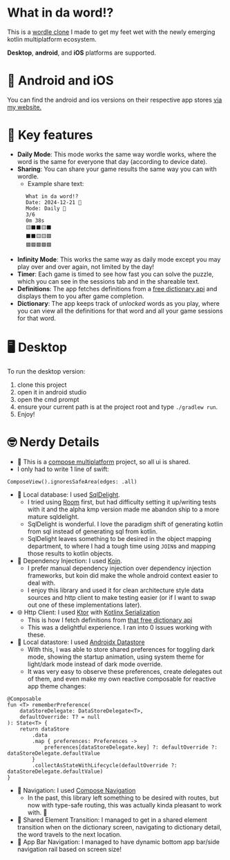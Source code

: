# What in da word!?

This is a [wordle clone](https://www.nytimes.com/games/wordle/index.html) I made to get my feet wet with the newly
emerging kotlin multiplatform ecosystem.

**Desktop**, **android**, and **iOS** platforms are supported.

# 📱 Android and iOS

You can find the android and ios versions on their respective app
stores [via my website.](https://www.minutesock.com/what_in_da_word.html)

# 🔑 Key features

* **Daily Mode**: This mode works the same way wordle works, where the word is the same for everyone that day (according
  to device date).
* **Sharing**: You can share your game results the same way you can with wordle.
    * Example share text:

```
      What in da word!?
      Date: 2024-12-21 📅
      Mode: Daily 📆
      3/6
      0m 38s
      🟨⬛⬛🟨⬛
      ⬛⬛🟨🟨🟩
      🟩🟩🟩🟩🟩
``` 

* **Infinity Mode**: This works the same way as daily mode except you may play over and over again, not limited by the
  day!
* **Timer**: Each game is timed to see how fast you can solve the puzzle, which you can see in the sessions tab and in
  the shareable text.
* **Definitions**: The app fetches definitions from a [free dictionary api](https://dictionaryapi.dev/) and displays
  them to you after game completion.
* **Dictionary**: The app keeps track of *unlocked* words as you play, where you can view all the definitions for that
  word and all your game sessions for that word.

# 🖥️ Desktop

To run the desktop version:

1. clone this project
2. open it in android studio
3. open the cmd prompt
4. ensure your current path is at the project root and type `./gradlew run`.
5. Enjoy!

# 🤓 Nerdy Details

* 👤 This is a [compose multiplatform](https://www.jetbrains.com/compose-multiplatform/) project, so all ui is shared.
* I only had to write 1 line of swift:

```
ComposeView().ignoresSafeArea(edges: .all)
```

* 💾 Local database: I used [SqlDelight](https://sqldelight.github.io/sqldelight/2.0.2/).
    * I tried using [Room](https://developer.android.com/training/data-storage/room/) first, but had difficulty setting
      it up/writing tests with it and the alpha kmp version made me abandon ship to a more mature sqldelight.
    * SqlDelight is wonderful. I love the paradigm shift of generating kotlin from sql instead of generating sql from
      kotlin.
    * SqlDelight leaves something to be desired in the object mapping department, to where I had a tough time using
      `JOIN`s and mapping those results to kotlin objects.
* 💉 Dependency Injection: I used [Koin](https://insert-koin.io/).
    * I prefer manual dependency injection over dependency injection frameworks, but koin did make the whole android
      context easier to deal with.
    * I enjoy this library and used it for clean architecture style data sources and http client to make testing
      easier (or if I want to swap out one of these implementations later).
* 🌐 Http Client: I used [Ktor](https://ktor.io/)
  with [Kotlinx Serialization](https://kotlinlang.org/docs/serialization.html)
    * This is how I fetch definitions from [that free dictionary api](https://dictionaryapi.dev/)
    * This was a delightful experience. I ran into 0 issues working with these.
* 💾 Local datastore: I used [Androidx Datastore](https://developer.android.com/topic/libraries/architecture/datastore)
    * With this, I was able to store shared preferences for toggling dark mode, showing the startup animation, using
      system theme for light/dark mode instead of dark mode override.
    * It was very easy to observe these preferences, create delegates out of them, and even make my own reactive
      composable for reactive app theme changes:

```
@Composable
fun <T> rememberPreference(
    dataStoreDelegate: DataStoreDelegate<T>,
    defaultOverride: T? = null
): State<T> {
    return dataStore
        .data
        .map { preferences: Preferences ->
            preferences[dataStoreDelegate.key] ?: defaultOverride ?: dataStoreDelegate.defaultValue
        }
        .collectAsStateWithLifecycle(defaultOverride ?: dataStoreDelegate.defaultValue)
}
```

* 🧭 Navigation: I used [Compose Navigation](https://developer.android.com/develop/ui/compose/navigation)
    * In the past, this library left something to be desired with routes, but now with type-safe routing, this was
      actually kinda pleasant to work with. 🌟
* 💫 Shared Element Transition: I managed to get in a shared element transition when on the dictionary screen, navigating
  to dictionary detail, the word travels to the next location.
* 🍫 App Bar Navigation: I managed to have dynamic bottom app bar/side navigation rail based on screen size!